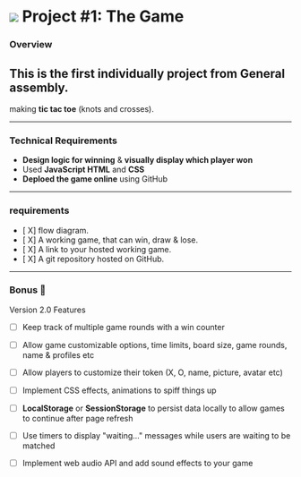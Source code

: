 # ![](https://ga-dash.s3.amazonaws.com/production/assets/logo-9f88ae6c9c3871690e33280fcf557f33.png) Project #1: The Game

### Overview

## This is the first individually project from General assembly. 
making **tic tac toe** (knots and crosses).

---

### Technical Requirements

* **Design logic for winning** & **visually display which player won**
* Used **JavaScript HTML** and **CSS** 
* **Deploed the game online** using GitHub

---

### requirements

- [ X] flow diagram.
- [ X] A working game, that can win, draw & lose.
- [ X] A link to your hosted working game.
- [ X] A git repository hosted on GitHub.

---

### Bonus  📌 
Version 2.0 Features

- [ ] Keep track of multiple game rounds with a win counter
- [ ] Allow game customizable options, time limits, board size, game rounds, name & profiles etc  
- [ ] Allow players to customize their token (X, O, name, picture, avatar etc)
- [ ] Implement CSS effects, animations to spiff things up
- [ ] **LocalStorage** or **SessionStorage** to persist data locally to allow games to continue after page refresh
- [ ] Use timers to display "waiting..." messages while users are waiting to be matched
- [ ] Implement web audio API and add sound effects to your game


